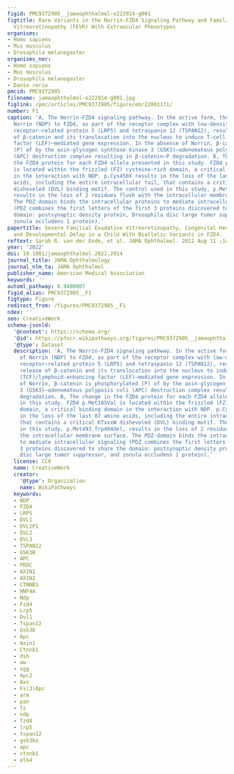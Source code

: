 ```yaml
---
figid: PMC9372905__jamaophthalmol-e222914-g001
figtitle: Rare Variants in the Norrin-FZD4 Signaling Pathway and Familial Exudative
  Vitreoretinopathy (FEVR) With Extraocular Phenotypes
organisms:
- Homo sapiens
- Mus musculus
- Drosophila melanogaster
organisms_ner:
- Homo sapiens
- Mus musculus
- Drosophila melanogaster
- Danio rerio
pmcid: PMC9372905
filename: jamaophthalmol-e222914-g001.jpg
figlink: /pmc/articles/PMC9372905/figure/ebr220011f1/
number: F1
caption: 'A, The Norrin-FZD4 signaling pathway. In the active form, the binding of
  Norrin (NDP) to FZD4, as part of the receptor complex with low-density lipoprotein
  receptor–related protein 5 (LRP5) and tetraspanin 12 (TSPAN12), results in the release
  of β-catenin and its translocation into the nucleus to induce T-cell factor (TCF)/lymphoid-enhancing
  factor (LEF)–mediated gene expression. In the absence of Norrin, β-catenin is phosphorylated
  (P) of by the axin-glycogen synthase kinase 3 (GSK3)–adenomatous polyposis coli
  (APC) destruction complex resulting in β-catenin–P degradation. B, The change in
  the FZD4 protein for each FZD4 allele presented in this study. FZD4 p.Met105Val
  is located within the frizzled (FZ) cysteine-rich domain, a critical binding domain
  in the interaction with NDP. p.Cys450X results in the loss of the last 87 amino
  acids, including the entire intracellular tail, that contains a critical KTxxxW
  disheveled (DVL) binding motif. The control used in this study, p.Met493_Trp494del,
  results in the loss of 2 residues flush with the intracellular membrane surface.
  The PDZ-domain binds the intracellular proteins to mediate intracellular signaling
  (PDZ combines the first letters of the first 3 proteins discovered to share the
  domain: postsynaptic density protein, Drosophila disc large tumor suppressor, and
  zonula occludens 1 protein).'
papertitle: Severe Familial Exudative Vitreoretinopathy, Congenital Hearing Loss,
  and Developmental Delay in a Child With Biallelic Variants in FZD4.
reftext: Sarah R. van der Ende, et al. JAMA Ophthalmol. 2022 Aug 11 ;140(9):889-893.
year: '2022'
doi: 10.1001/jamaophthalmol.2022.2914
journal_title: JAMA Ophthalmology
journal_nlm_ta: JAMA Ophthalmol
publisher_name: American Medical Association
keywords: ''
automl_pathway: 0.9480007
figid_alias: PMC9372905__F1
figtype: Figure
redirect_from: /figures/PMC9372905__F1
ndex: ''
seo: CreativeWork
schema-jsonld:
  '@context': https://schema.org/
  '@id': https://pfocr.wikipathways.org/figures/PMC9372905__jamaophthalmol-e222914-g001.html
  '@type': Dataset
  description: 'A, The Norrin-FZD4 signaling pathway. In the active form, the binding
    of Norrin (NDP) to FZD4, as part of the receptor complex with low-density lipoprotein
    receptor–related protein 5 (LRP5) and tetraspanin 12 (TSPAN12), results in the
    release of β-catenin and its translocation into the nucleus to induce T-cell factor
    (TCF)/lymphoid-enhancing factor (LEF)–mediated gene expression. In the absence
    of Norrin, β-catenin is phosphorylated (P) of by the axin-glycogen synthase kinase
    3 (GSK3)–adenomatous polyposis coli (APC) destruction complex resulting in β-catenin–P
    degradation. B, The change in the FZD4 protein for each FZD4 allele presented
    in this study. FZD4 p.Met105Val is located within the frizzled (FZ) cysteine-rich
    domain, a critical binding domain in the interaction with NDP. p.Cys450X results
    in the loss of the last 87 amino acids, including the entire intracellular tail,
    that contains a critical KTxxxW disheveled (DVL) binding motif. The control used
    in this study, p.Met493_Trp494del, results in the loss of 2 residues flush with
    the intracellular membrane surface. The PDZ-domain binds the intracellular proteins
    to mediate intracellular signaling (PDZ combines the first letters of the first
    3 proteins discovered to share the domain: postsynaptic density protein, Drosophila
    disc large tumor suppressor, and zonula occludens 1 protein).'
  license: CC0
  name: CreativeWork
  creator:
    '@type': Organization
    name: WikiPathways
  keywords:
  - NDP
  - FZD4
  - LRP5
  - DVL1
  - DVL1P1
  - DVL2
  - DVL3
  - TSPAN12
  - GSK3B
  - APC
  - PROC
  - AXIN1
  - AXIN2
  - CTNNB1
  - HNF4A
  - Ndp
  - Fzd4
  - Lrp5
  - Dvl1
  - Tspan12
  - Gsk3b
  - Apc
  - Axin1
  - Ctnnb1
  - dsh
  - ww
  - sgg
  - Apc2
  - Axn
  - Fs(3)Apc
  - arm
  - pan
  - fz
  - ndp
  - fzd4
  - lrp5
  - tspan12
  - gsk3ba
  - apc
  - ctnnb1
  - elk4
---
```

